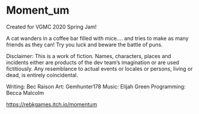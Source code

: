 # Moment_um
Created for VGMC 2020 Spring Jam!

A cat wanders in a coffee bar filled with mice.... and tries to make as many friends as they can! Try you luck and beware the battle of puns.

Disclaimer: This is a work of fiction. Names, characters, places and incidents either are products of the dev team’s imagination or are used fictitiously. Any resemblance to actual events or locales or persons, living or dead, is entirely coincidental.

Writing: Bec Raison
Art: Gemhunter178
Music: Elijah Green
Programming: Becca Malcolm

https://rebkgames.itch.io/momentum
